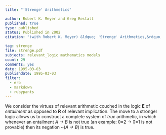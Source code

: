 ```yaml
---
title: "'Strenge' Arithmetics"

author: Robert K. Meyer and Greg Restall
published: true
type: published
status: Published in 2002
citation: "(with Robert K. Meyer) &ldquo; 'Strenge' Arithmetics,&rdquo; <em>Logique et Analyse</em> 42 (1999) 205--220 (published in 2002)."

tag: strenge
file: strenge.pdf
subjects: relevant_logic mathematics models
count: 29
comments: yes
date: 1995-03-03
publishdate: 1995-03-03
filter:
  - erb
  - markdown
  - rubypants
---
```

We consider the virtues of relevant arithmetic couched in the logic <b>E</b> of <em>entailment</em> as opposed to <b>R</b> of relevant implication.  The move to a stronger logic allows us to construct a complete system of <em>true</em> arithmetic, in which whenever an entailment <em>A &rarr; B</em> is not true (an example: 0=2 &rarr; 0=1 is not provable) then its negation ~(<em>A &rarr; B</em>) is true.
